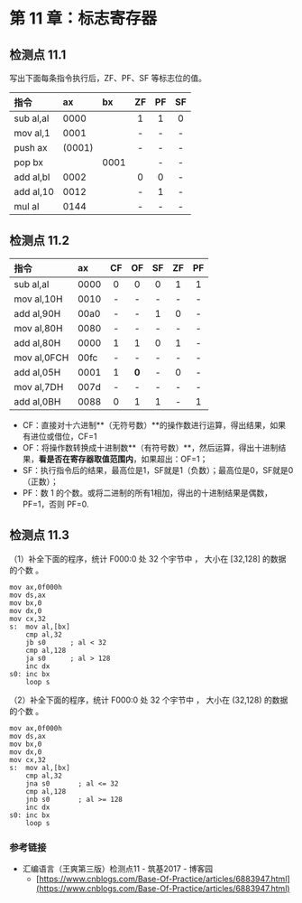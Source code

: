 # 第 11 章：标志寄存器

## 检测点 11.1

写出下面每条指令执行后，ZF、PF、SF 等标志位的值。

| 指令 | ax | bx | ZF | PF | SF |
| :--- | :--- | :--- | :---: | :---: | :---: |
| sub al,al | 0000 |  | 1 | 1 | 0 |
| mov al,1 | 0001 |  | - | - | - |
| push ax | \(0001\) |  | - | - | - |
| pop bx |  | 0001 |  | - | - |
| add al,bl | 0002 |  | 0 | 0 | - |
| add al,10 | 0012 |  | - | 1 | - |
| mul al | 0144 |  | - | - | - |

## 检测点 11.2

| 指令 | ax | CF | OF | SF | ZF | PF |
| :--- | :--- | :---: | :---: | :---: | :---: | :---: |
| sub al,al | 0000 | 0 | 0 | 0 | 1 | 1 |
| mov al,10H | 0010 | - | - | - | - | - |
| add al,90H | 00a0 | - | - | 1 | 0 | - |
| mov al,80H | 0080 | - | - | - | - | - |
| add al,80H | 0000 | 1 | 1 | 0 | 1 | - |
| mov al,0FCH | 00fc | - | - | - | - | - |
| add al,05H | 0001 | 1 | **0** | - | 0 | - |
| mov al,7DH | 007d | - | - | - | - | - |
| add al,0BH | 0088 | 0 | 1 | 1 | - | 1 |

* CF：直接对十六进制**（无符号数）**的操作数进行运算，得出结果，如果有进位或借位，CF=1
* OF：将操作数转换成十进制数**（有符号数）**，然后运算，得出十进制结果，**看是否在寄存器取值范围内**，如果超出：OF=1；
* SF：执行指令后的结果，最高位是1，SF就是1（负数）；最高位是0，SF就是0（正数）；
* PF：数 1 的个数。或将二进制的所有1相加，得出的十进制结果是偶数，PF=1，否则 PF=0.

## 检测点 11.3

（1）补全下面的程序，统计 F000:0 处 32 个宇节中 ， 大小在 \[32,128\] 的数据的个数 。

```text
mov ax,0f000h
mov ds,ax
mov bx,0
mov dx,0
mov cx,32
s:  mov al,[bx]
    cmp al,32
    jb s0      ; al < 32 
    cmp al,128
    ja s0      ; al > 128 
    inc dx
s0: inc bx
    loop s
```

（2）补全下面的程序，统计 F000:0 处 32 个宇节中 ， 大小在 \(32,128\) 的数据的个数 。

```text
mov ax,0f000h
mov ds,ax
mov bx,0
mov dx,0
mov cx,32
s:  mov al,[bx]
    cmp al,32
    jna s0       ; al <= 32
    cmp al,128
    jnb s0       ; al >= 128
    inc dx
s0: inc bx
    loop s
```

### 参考链接

* 汇编语言（王爽第三版）检测点11 - 筑基2017 - 博客园 
  * [https://www.cnblogs.com/Base-Of-Practice/articles/6883947.html](https://www.cnblogs.com/Base-Of-Practice/articles/6883947.html)



